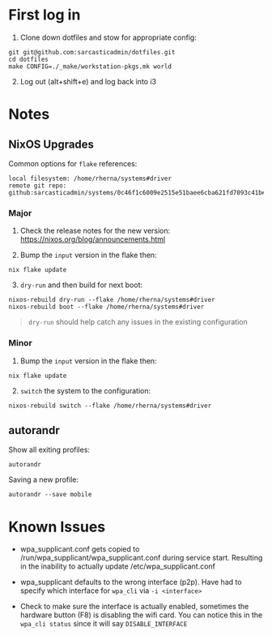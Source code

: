 # First log in

1. Clone down dotfiles and stow for appropriate config:

```
git git@github.com:sarcasticadmin/dotfiles.git
cd dotfiles
make CONFIG=./_make/workstation-pkgs.mk world
```

2. Log out (alt+shift+e) and log back into i3

# Notes

## NixOS Upgrades

Common options for `flake` references:

```
local filesystem: /home/rherna/systems#driver
remote git repo: github:sarcasticadmin/systems/0c46f1c6009e2515e51baee6cba621fd7093c41b#driver
```

### Major

1. Check the release notes for the new version: https://nixos.org/blog/announcements.html

2. Bump the `input` version in the flake then:

```
nix flake update
```

3. `dry-run` and then build for next boot:

```
nixos-rebuild dry-run --flake /home/rherna/systems#driver
nixos-rebuild boot --flake /home/rherna/systems#driver
```
> `dry-run` should help catch any issues in the existing configuration

### Minor

1. Bump the `input` version in the flake then:

```
nix flake update
```

2. `switch` the system to the configuration:

```
nixos-rebuild switch --flake /home/rherna/systems#driver
```

## autorandr

Show all exiting profiles:

```
autorandr
```

Saving a new profile:

```
autorandr --save mobile
```

# Known Issues

- wpa_supplicant.conf gets copied to /run/wpa_supplicant/wpa_supplicant.conf during service start. Resulting in the inability to actually update /etc/wpa_supplicant.conf

- wpa_supplicant defaults to the wrong interface (p2p). Have had to specify which interface for `wpa_cli` via `-i <interface>`

- Check to make sure the interface is actually enabled, sometimes the hardware button (F8) is disabling the wifi card. You can notice this in
  the `wpa_cli status` since it will say `DISABLE_INTERFACE`
